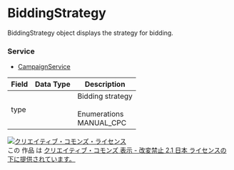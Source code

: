 # BiddingStrategy
BiddingStrategy object displays the strategy for bidding.
### Service
+ [CampaignService](../services/CampaignService.md)

| Field | Data Type | Description | 
|---|---|---|
| type| | Bidding strategy<br><br>Enumerations<br>  MANUAL_CPC |
<a rel="license" href="http://creativecommons.org/licenses/by-nd/2.1/jp/"><img alt="クリエイティブ・コモンズ・ライセンス" style="border-width:0" src="https://i.creativecommons.org/l/by-nd/2.1/jp/88x31.png" /></a><br />この 作品 は <a rel="license" href="http://creativecommons.org/licenses/by-nd/2.1/jp/">クリエイティブ・コモンズ 表示 - 改変禁止 2.1 日本 ライセンスの下に提供されています。</a>
